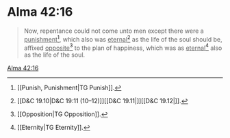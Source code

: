 # Alma 42:16

> Now, repentance could not come unto men except there were a <u>punishment</u>[^a], which also was <u>eternal</u>[^b] as the life of the soul should be, affixed <u>opposite</u>[^c] to the plan of happiness, which was as <u>eternal</u>[^d] also as the life of the soul.

[Alma 42:16](https://www.churchofjesuschrist.org/study/scriptures/bofm/alma/42?lang=eng&id=p16#p16)


[^a]: [[Punish, Punishment|TG Punish]].  
[^b]: [[D&C 19.10|D&C 19:11 (10–12)]][[D&C 19.11|]][[D&C 19.12|]].  
[^c]: [[Opposition|TG Opposition]].  
[^d]: [[Eternity|TG Eternity]].  
